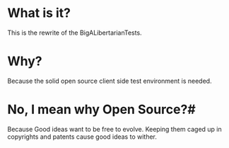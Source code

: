 # What is it? #

This is the rewrite of the BigALibertarianTests.

# Why? #

Because the solid open source client side test environment is needed.

# No, I mean why Open Source?#

Because Good ideas want to be free to evolve. Keeping them caged up in copyrights and patents cause good ideas to wither.
